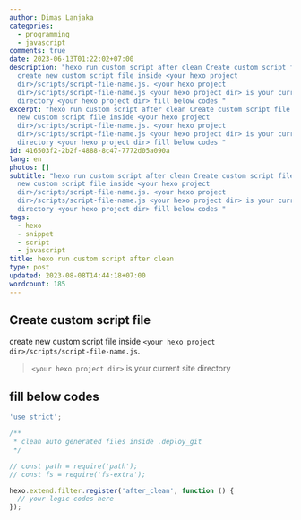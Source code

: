 ```yaml
---
author: Dimas Lanjaka
categories:
  - programming
  - javascript
comments: true
date: 2023-06-13T01:22:02+07:00
description: "hexo run custom script after clean Create custom script file
  create new custom script file inside <your hexo project
  dir>/scripts/script-file-name.js. <your hexo project
  dir>/scripts/script-file-name.js <your hexo project dir> is your current site
  directory <your hexo project dir> fill below codes "
excerpt: "hexo run custom script after clean Create custom script file create
  new custom script file inside <your hexo project
  dir>/scripts/script-file-name.js. <your hexo project
  dir>/scripts/script-file-name.js <your hexo project dir> is your current site
  directory <your hexo project dir> fill below codes "
id: 416503f2-2b2f-4888-8c47-7772d05a090a
lang: en
photos: []
subtitle: "hexo run custom script after clean Create custom script file create
  new custom script file inside <your hexo project
  dir>/scripts/script-file-name.js. <your hexo project
  dir>/scripts/script-file-name.js <your hexo project dir> is your current site
  directory <your hexo project dir> fill below codes "
tags:
  - hexo
  - snippet
  - script
  - javascript
title: hexo run custom script after clean
type: post
updated: 2023-08-08T14:44:18+07:00
wordcount: 185
---
```


## Create custom script file
create new custom script file inside `<your hexo project dir>/scripts/script-file-name.js`.
> `<your hexo project dir>` is your current site directory

## fill below codes
```js
'use strict';

/**
 * clean auto generated files inside .deploy_git
 */

// const path = require('path');
// const fs = require('fs-extra');

hexo.extend.filter.register('after_clean', function () {
  // your logic codes here
});
```
